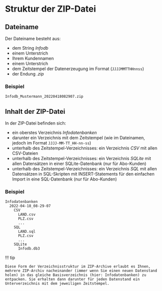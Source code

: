 # Struktur der ZIP-Datei

## Dateiname

Der Dateiname besteht aus:

- dem String *Infodb*
- einem Unterstrich
- Ihrem Kundennamen
- einem Unterstrich
- dem Zeitstempel der Datenerzeugung im Format (`JJJJMMTTHHnnss`)
- der Endung *.zip*

### Beispiel

```
Infodb_Mustermann_20220418082907.zip
```

## Inhalt der ZIP-Datei

In der ZIP-Datei befinden sich:

- ein oberstes Verzeichnis *Infodatenbanken*
- darunter ein Verzeichnis mit dem Zeitstempel (wie im Dateinamen, jedoch im Format `JJJJ-MM-TT_HH-nn-ss`)
- unterhalb des Zeitstempel-Verzeichnisses: ein Verzeichnis *CSV* mit allen CSV-Dateien
- unterhalb des Zeitstempel-Verzeichnisses: ein Verzeichnis *SQLite* mit allen Datensätzen in einer SQLite-Datenbank (nur für Abo-Kunden)
- unterhalb des Zeitstempel-Verzeichnisses: ein Verzeichnis *SQL* mit allen Datensätzen in SQL-Skripten mit INSERT-Statements für den einfachen Import in eine SQL-Datenbank (nur für Abo-Kunden)

### Beispiel

```
Infodatenbanken
  2022-04-18_08-29-07
    CSV
      LAND.csv
      PLZ.csv
      ...
    SQL
      LAND.sql
      PLZ.csv
      ...
    SQLite
      Infodb.db3
```

!!! tip

    Diese Form der Verzeichnisstruktur im ZIP-Archive erlaubt es Ihnen, mehrere ZIP-Archiv nacheinander (immer wenn Sie einen neuen Datenstand holen) in das gleiche Basisverzeichnis (hier: Infodatenbanken) zu entpacken. Sie erhalten dann darunter für jeden Datenstand ein Unterverzeichnis mit dem jeweiligen Zeitstempel.
